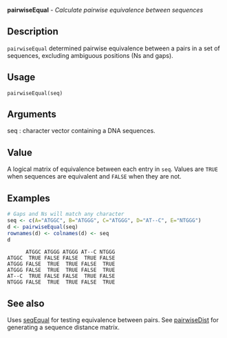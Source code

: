 **pairwiseEqual** - *Calculate pairwise equivalence between sequences*

Description
--------------------

`pairwiseEqual` determined pairwise equivalence between a pairs in a 
set of sequences, excluding ambiguous positions (Ns and gaps).


Usage
--------------------
```
pairwiseEqual(seq)
```

Arguments
-------------------

seq
:   character vector containing a DNA sequences.




Value
-------------------

A logical matrix of equivalence between each entry in `seq`. 
Values are `TRUE` when sequences are equivalent and `FALSE`
when they are not.



Examples
-------------------

```R
# Gaps and Ns will match any character
seq <- c(A="ATGGC", B="ATGGG", C="ATGGG", D="AT--C", E="NTGGG")
d <- pairwiseEqual(seq)
rownames(d) <- colnames(d) <- seq
d
```


```
      ATGGC ATGGG ATGGG AT--C NTGGG
ATGGC  TRUE FALSE FALSE  TRUE FALSE
ATGGG FALSE  TRUE  TRUE FALSE  TRUE
ATGGG FALSE  TRUE  TRUE FALSE  TRUE
AT--C  TRUE FALSE FALSE  TRUE FALSE
NTGGG FALSE  TRUE  TRUE FALSE  TRUE

```



See also
-------------------

Uses [seqEqual](seqEqual.md) for testing equivalence between pairs.
See [pairwiseDist](pairwiseDist.md) for generating a sequence distance matrix.






